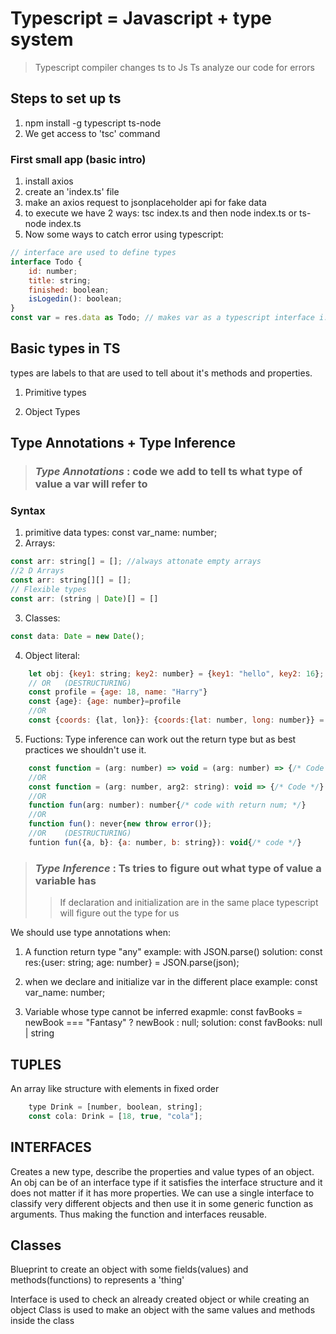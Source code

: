 # Typescript = Javascript + type system

> Typescript compiler changes ts to Js
> Ts analyze our code for errors

## Steps to set up ts

1. npm install -g typescript ts-node
2. We get access to 'tsc' command

### First small app (basic intro)

1. install axios
2. create an 'index.ts' file
3. make an axios request to jsonplaceholder api for fake data
4. to execute we have 2 ways: tsc index.ts and then node index.ts or ts-node index.ts
5. Now some ways to catch error using typescript:

```Javascript
// interface are used to define types
interface Todo {
    id: number;
    title: string;
    finished: boolean;
    isLogedin(): boolean;
}
const var = res.data as Todo; // makes var as a typescript interface i.e. defines a structure for var.
```

## Basic types in TS

types are labels to that are used to tell about it's methods and properties.

1. Primitive types

2. Object Types

## Type Annotations + Type Inference

> ### _Type Annotations_ : code **we** add to tell ts what type of value a var will refer to

### Syntax

1. primitive data types: const var_name: number;
2. Arrays:

```Javascript
const arr: string[] = []; //always attonate empty arrays
//2 D Arrays
const arr: string[][] = [];
// Flexible types
const arr: (string | Date)[] = []
```

3. Classes:

```Javascript
const data: Date = new Date();
```

4. Object literal:

```Javascript
    let obj: {key1: string; key2: number} = {key1: "hello", key2: 16};
    // OR   (DESTRUCTURING)
    const profile = {age: 18, name: "Harry"}
    const {age}: {age: number}=profile
    //OR    
    const {coords: {lat, lon}}: {coords:{lat: number, long: number}} = location
```

5. Fuctions: Type inference can work out the return type but as best practices we shouldn't use it.

```Javascript
    const function = (arg: number) => void = (arg: number) => {/* Code */}
    //OR
    const function = (arg: number, arg2: string): void => {/* Code */}
    //OR
    function fun(arg: number): number{/* code with return num; */}
    //OR
    function fun(): never{new throw error()};
    //OR    (DESTRUCTURING)
    funtion fun({a, b}: {a: number, b: string}): void{/* code */}
```

> ### _Type Inference_ : **Ts** tries to figure out what type of value a variable has
>
> > If declaration and initialization are in the same place typescript will figure out the type for us

We should use type annotations when:

1. A function return type "any"
   example: with JSON.parse()
   solution: 
            const res:{user: string; age: number}  = JSON.parse(json);

2. when we declare and initialize var in the different place
   example: const var_name: number;

3. Variable whose type cannot be inferred
    exapmle: const favBooks = newBook === "Fantasy" ? newBook : null;
    solution: const favBooks: null | string

## TUPLES

An array like structure with elements in fixed order

```Javascript
    type Drink = [number, boolean, string];
    const cola: Drink = [18, true, "cola"];
```

## INTERFACES

Creates a new type, describe the properties and value types of an object.
An obj can be of an interface type if it satisfies the interface structure and it does not matter if it has more properties.
We can use a single interface to classify very different objects and then use it in some generic function as arguments.
Thus making the function and interfaces reusable. 

## Classes

Blueprint to create an object with some fields(values) and methods(functions) to represents a 'thing'


Interface is used to check an already created object or while creating an object
Class is used to make an object with the same values and methods inside the class
